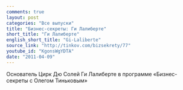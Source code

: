 ```yaml
---
comments: true
layout: post
categories: "Все выпуски"
title: "Бизнес-секреты: Ги Лалиберте"
short_title: "Ги Лалиберте"
english_short_title: "Gi-Laliberte"
source_link: "http://tinkov.com/bizsekrety/77"
youtube_id: "KgonsWgYDTA"
date: "2011-04-09"
---
```

Основатель Цирк Дю Солей Ги Лалиберте в программе «Бизнес-секреты с Олегом Тиньковым»
